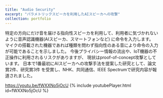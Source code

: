 ```yaml
---
title: "Audio Security"
excerpt: "パラメトリックスピーカを利用したAIスピーカへの攻撃"
collection: portfolio
---
```


特定の方向にだけ音を届ける指向性スピーカを利用して、利用者に気づかれないように音声認識機器(AIスピーカ、スマートフォンなど) に命令を入力します。 マイクの搭載された機器であれば種類を問わず指向性のある音により命令の入力が可能であることを示しました。 今後プライバシー情報の流出や、IoT機器の不正操作に利用されるリスクがありますが、 現状はproof-of-concept攻撃としています。 日本で1番最初にAIスピーカへの攻撃手法を提案した研究として、論文賞2件、研究賞3件 を受賞し、NHK、共同通信、IEEE Spectrumで研究内容が報道されました。

https://youtu.be/fWXXNo5jOcU
{% include youtubePlayer.html id=fWXXNo5jOcU %}
